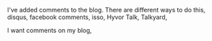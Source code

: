 I've added comments to the blog.
There are different ways to do this, disqus, facebook comments, isso, Hyvor Talk, Talkyard,

I want comments on my blog,
